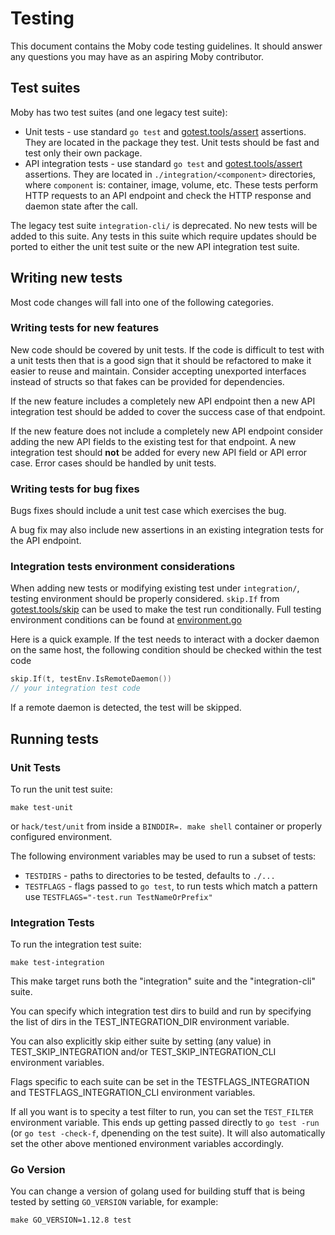 # Testing

This document contains the Moby code testing guidelines. It should answer any 
questions you may have as an aspiring Moby contributor.

## Test suites

Moby has two test suites (and one legacy test suite):

* Unit tests - use standard `go test` and
  [gotest.tools/assert](https://godoc.org/gotest.tools/assert) assertions. They are located in
  the package they test. Unit tests should be fast and test only their own 
  package.
* API integration tests - use standard `go test` and
  [gotest.tools/assert](https://godoc.org/gotest.tools/assert) assertions. They are located in
  `./integration/<component>` directories, where `component` is: container,
  image, volume, etc. These tests perform HTTP requests to an API endpoint and
  check the HTTP response and daemon state after the call.

The legacy test suite `integration-cli/` is deprecated. No new tests will be 
added to this suite. Any tests in this suite which require updates should be 
ported to either the unit test suite or the new API integration test suite.

## Writing new tests

Most code changes will fall into one of the following categories.

### Writing tests for new features

New code should be covered by unit tests. If the code is difficult to test with
a unit tests then that is a good sign that it should be refactored to make it
easier to reuse and maintain. Consider accepting unexported interfaces instead
of structs so that fakes can be provided for dependencies.

If the new feature includes a completely new API endpoint then a new API 
integration test should be added to cover the success case of that endpoint.

If the new feature does not include a completely new API endpoint consider 
adding the new API fields to the existing test for that endpoint. A new 
integration test should **not** be added for every new API field or API error 
case. Error cases should be handled by unit tests.

### Writing tests for bug fixes

Bugs fixes should include a unit test case which exercises the bug.

A bug fix may also include new assertions in an existing integration tests for the
API endpoint.

### Integration tests environment considerations

When adding new tests or modifying existing test under `integration/`, testing 
environment should be properly considered. `skip.If` from 
[gotest.tools/skip](https://godoc.org/gotest.tools/skip) can be used to make the 
test run conditionally. Full testing environment conditions can be found at 
[environment.go](https://github.com/helmutkemper/moby/blob/cb37987ee11655ed6bbef663d245e55922354c68/internal/test/environment/environment.go)

Here is a quick example. If the test needs to interact with a docker daemon on 
the same host, the following condition should be checked within the test code

```go
skip.If(t, testEnv.IsRemoteDaemon())
// your integration test code
```

If a remote daemon is detected, the test will be skipped.

## Running tests

### Unit Tests

To run the unit test suite:

```
make test-unit
```

or `hack/test/unit` from inside a `BINDDIR=. make shell` container or properly
configured environment.

The following environment variables may be used to run a subset of tests:

* `TESTDIRS` - paths to directories to be tested, defaults to `./...`
* `TESTFLAGS` - flags passed to `go test`, to run tests which match a pattern
  use `TESTFLAGS="-test.run TestNameOrPrefix"`

### Integration Tests

To run the integration test suite:

```
make test-integration
```

This make target runs both the "integration" suite and the "integration-cli"
suite.

You can specify which integration test dirs to build and run by specifying
the list of dirs in the TEST_INTEGRATION_DIR environment variable.

You can also explicitly skip either suite by setting (any value) in
TEST_SKIP_INTEGRATION and/or TEST_SKIP_INTEGRATION_CLI environment variables.

Flags specific to each suite can be set in the TESTFLAGS_INTEGRATION and
TESTFLAGS_INTEGRATION_CLI environment variables.

If all you want is to specity a test filter to run, you can set the
`TEST_FILTER` environment variable. This ends up getting passed directly to `go
test -run` (or `go test -check-f`, dpenending on the test suite). It will also
automatically set the other above mentioned environment variables accordingly.

### Go Version

You can change a version of golang used for building stuff that is being tested
by setting `GO_VERSION` variable, for example:

```
make GO_VERSION=1.12.8 test
```
